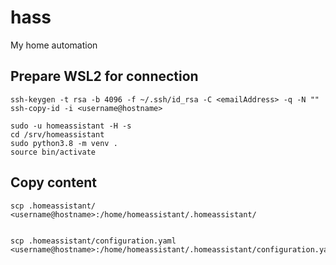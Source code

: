 # hass
My home automation


## Prepare WSL2 for connection
```
ssh-keygen -t rsa -b 4096 -f ~/.ssh/id_rsa -C <emailAddress> -q -N ""
ssh-copy-id -i <username@hostname>

sudo -u homeassistant -H -s
cd /srv/homeassistant
sudo python3.8 -m venv .
source bin/activate

```


## Copy content

```
scp .homeassistant/ <username@hostname>:/home/homeassistant/.homeassistant/


scp .homeassistant/configuration.yaml <username@hostname>:/home/homeassistant/.homeassistant/configuration.yaml

```